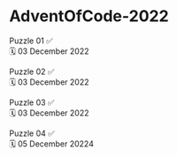 # AdventOfCode-2022

Puzzle 01 ✅  
🗓️ 03 December 2022

Puzzle 02 ✅  
🗓️ 03 December 2022

Puzzle 03 ✅  
🗓️ 03 December 2022

Puzzle 04 ✅  
🗓️ 05 December 20224
